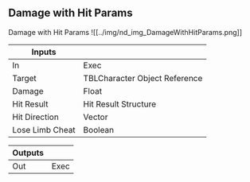 ## Damage with Hit Params
Damage with Hit Params
![[../img/nd_img_DamageWithHitParams.png]]

|Inputs||
|--|--|
| In | Exec |
| Target | TBLCharacter Object Reference |
| Damage | Float |
| Hit Result | Hit Result Structure |
| Hit Direction | Vector |
| Lose Limb Cheat | Boolean |

|Outputs||
|--|--|
| Out | Exec |
